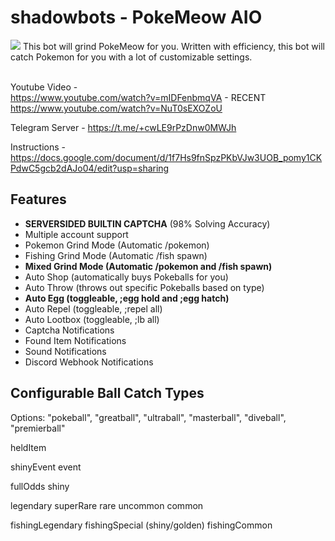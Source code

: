 # shadowbots - PokeMeow AIO 
<img src="https://i.imgur.com/kAytEKX.png">
This bot will grind PokeMeow for you. Written with efficiency, this bot will catch Pokemon for you with a lot of customizable settings.

<br>Youtube Video - 
<br> https://www.youtube.com/watch?v=mIDFenbmqVA - RECENT
<br> https://www.youtube.com/watch?v=NuT0sEXOZoU

Telegram Server - 
https://t.me/+cwLE9rPzDnw0MWJh

Instructions - 
https://docs.google.com/document/d/1f7Hs9fnSpzPKbVJw3UOB_pomy1CKPdwC5gcb2dAJo04/edit?usp=sharing

## Features
- **SERVERSIDED BUILTIN CAPTCHA** (98% Solving Accuracy)
- Multiple account support
- Pokemon Grind Mode (Automatic /pokemon)
- Fishing Grind Mode (Automatic /fish spawn)
- **Mixed Grind Mode (Automatic /pokemon and /fish spawn)**
- Auto Shop (automatically buys Pokeballs for you)
- Auto Throw (throws out specific Pokeballs based on type)
- **Auto Egg (toggleable, ;egg hold and ;egg hatch)**
- Auto Repel (toggleable, ;repel all)
- Auto Lootbox (toggleable, ;lb all)
- Captcha Notifications
- Found Item Notifications
- Sound Notifications
- Discord Webhook Notifications

## Configurable Ball Catch Types
Options: "pokeball", "greatball", "ultraball", "masterball", "diveball", "premierball"

heldItem

shinyEvent
event

fullOdds
shiny

legendary
superRare
rare
uncommon
common

fishingLegendary
fishingSpecial (shiny/golden)
fishingCommon
